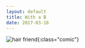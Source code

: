 ```yaml
---
layout: default
title: With a B
date: 2017-03-16
---
```


![hair friend]({{site.github.url}}/assets/comics/hairfriend.png){:class="comic"}
